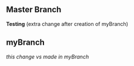 ## Master Branch 
**Testing** (extra change after creation of myBranch)


## myBranch

_this change vs made in myBranch_
